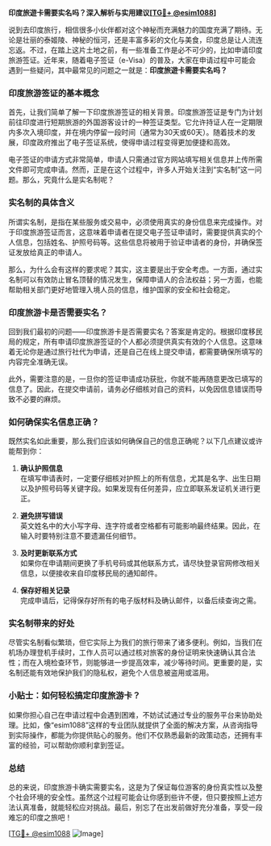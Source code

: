 **印度旅遊卡需要实名吗？深入解析与实用建议[[TG💪+ @esim1088](https://t.me/s/esim1088)]**

说到去印度旅行，相信很多小伙伴都对这个神秘而充满魅力的国度充满了期待。无论是壮丽的泰姬陵、神秘的恒河，还是丰富多彩的文化与美食，印度总是让人流连忘返。不过，在踏上这片土地之前，有一些准备工作是必不可少的，比如申请印度旅游签证。近年来，随着电子签证（e-Visa）的普及，大家在申请过程中可能会遇到一些疑问，其中最常见的问题之一就是：**印度旅遊卡需要实名吗？**

### 印度旅游签证的基本概念

首先，让我们简单了解一下印度旅游签证的相关背景。印度旅游签证是专门为计划前往印度进行短期旅游的外国游客设计的一种签证类型。它允许持证人在一定期限内多次入境印度，并在境内停留一段时间（通常为30天或60天）。随着技术的发展，印度政府推出了电子签证系统，使得申请过程变得更加便捷和高效。

电子签证的申请方式非常简单，申请人只需通过官方网站填写相关信息并上传所需文件即可完成申请。然而，正是在这个过程中，许多人开始关注到“实名制”这一问题。那么，究竟什么是实名制呢？

### 实名制的具体含义

所谓实名制，是指在某些服务或交易中，必须使用真实的身份信息来完成操作。对于印度旅游签证而言，这意味着申请者在提交电子签证申请时，需要提供真实的个人信息，包括姓名、护照号码等。这些信息将被用于验证申请者的身份，并确保签证发放给真正的申请人。

那么，为什么会有这样的要求呢？其实，这主要是出于安全考虑。一方面，通过实名制可以有效防止冒名顶替的情况发生，保障申请人的合法权益；另一方面，也能帮助相关部门更好地管理入境人员的信息，维护国家的安全和社会稳定。

### 印度旅游卡是否需要实名？

回到我们最初的问题——印度旅游卡是否需要实名？答案是肯定的。根据印度移民局的规定，所有申请印度旅游签证的个人都必须提供真实有效的个人信息。这意味着无论你是通过旅行社代为申请，还是自己在线上提交申请，都需要确保所填写的内容完全准确无误。

此外，需要注意的是，一旦你的签证申请成功获批，你就不能再随意更改已填写的信息了。因此，在提交申请前，请务必仔细核对自己的资料，以免因信息错误而导致不必要的麻烦。

### 如何确保实名信息正确？

既然实名如此重要，那么我们应该如何确保自己的信息正确呢？以下几点建议或许能帮到你：

1. **确认护照信息**  
   在填写申请表时，一定要仔细核对护照上的所有信息，尤其是名字、出生日期以及护照号码等关键字段。如果发现有任何差异，应立即联系发证机关进行更正。

2. **避免拼写错误**  
   英文姓名中的大小写字母、连字符或者空格都有可能影响最终结果。因此，在输入时要特别注意不要遗漏任何细节。

3. **及时更新联系方式**  
   如果你在申请期间更换了手机号码或其他联系方式，请尽快登录官网修改相关信息，以便接收来自印度移民局的通知邮件。

4. **保存好相关记录**  
   完成申请后，记得保存好所有的电子版材料及确认邮件，以备后续查询之需。

### 实名制带来的好处

尽管实名制看似繁琐，但它实际上为我们的旅行带来了诸多便利。例如，当我们在机场办理登机手续时，工作人员可以通过核对旅客的身份证明来快速确认其合法性；而在入境检查环节，则能够进一步提高效率，减少等待时间。更重要的是，实名制还能有效地保护我们的隐私权，避免个人信息被盗用或滥用。

### 小贴士：如何轻松搞定印度旅游卡？

如果你担心自己在申请过程中会遇到困难，不妨试试通过专业的服务平台来协助处理。比如，像“esim1088”这样的专业团队就提供了全面的解决方案，从咨询指导到实际操作，都能为你提供贴心的服务。他们不仅熟悉最新的政策动态，还拥有丰富的经验，可以帮助你顺利拿到签证。

### 总结

总的来说，印度旅游卡确实需要实名，这是为了保证每位游客的身份真实性以及整个社会环境的安全性。虽然这个过程可能会让你感到些许不便，但只要按照上述方法认真准备，就能轻松应对挑战。最后，别忘了在出发前做好充分准备，享受一段难忘的印度之旅吧！

[[TG💪+ @esim1088](https://t.me/s/esim1088) ![Image](https://i.postimg.cc/4NQfJmqS/Snipaste-2025-05-13-00-14-12.png)]
